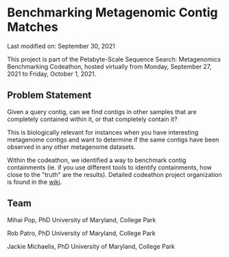 # Benchmarking Metagenomic Contig Matches
Last modified on: September 30, 2021

This project is part of the Petabyte-Scale Sequence Search: Metagenomics Benchmarking Codeathon, hosted virtually from Monday, September 27, 2021 to Friday, October 1, 2021. 

## Problem Statement

Given a query contig, can we find contigs in other samples that are completely contained within it, or that completely contain it?

This is biologically relevant for instances when you have interesting metagenome contigs and want to determine if the same contigs have been observed in any other metagenome datasets. 

Within the codeathon, we identified a way to benchmark contig containments (ie. if you use different tools to identify containments, how close to the "truth" are the results). Detailed codeathon project organization is found in the [wiki](https://github.com/NCBI-Codeathons/psss-team2/wiki).


## Team

Mihai Pop, PhD 
University of Maryland, College Park

Rob Patro, PhD
University of Maryland, College Park

Jackie Michaelis, PhD 
University of Maryland, College Park
